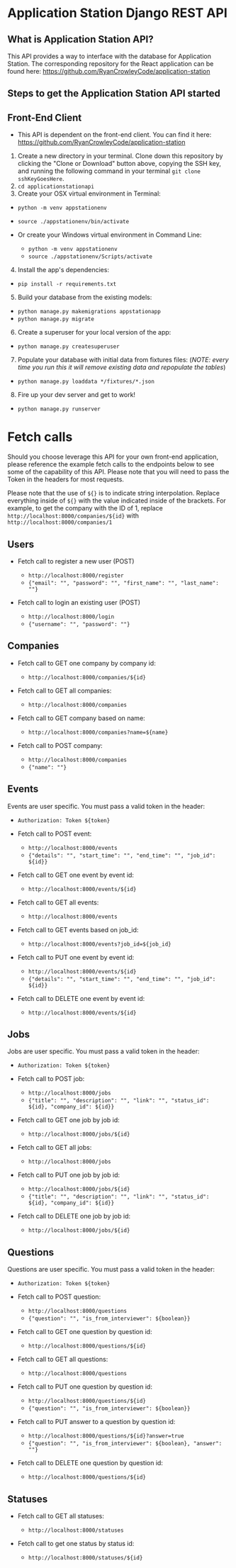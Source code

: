 # Application Station Django REST API

## What is Application Station API?

This API provides a way to interface with the database for Application Station. The corresponding repository for the React application can be found here:
https://github.com/RyanCrowleyCode/application-station

## Steps to get the Application Station API started


## Front-End Client

- This API is dependent on the front-end client. You can find it here:
https://github.com/RyanCrowleyCode/application-station

1. Create a new directory in your terminal. Clone down this repository by clicking the "Clone or Download" button above, copying the SSH key, and running the following command in your terminal `git clone sshKeyGoesHere`.
2. `cd applicationstationapi`
3. Create your OSX virtual environment in Terminal:

  - `python -m venv appstationenv`
  - `source ./appstationenv/bin/activate`

- Or create your Windows virtual environment in Command Line:

  - `python -m venv appstationenv`
  - `source ./appstationenv/Scripts/activate`

4. Install the app's dependencies:

  - `pip install -r requirements.txt`

5. Build your database from the existing models:

  - `python manage.py makemigrations appstationapp`
  - `python manage.py migrate`

6. Create a superuser for your local version of the app:

  - `python manage.py createsuperuser`

7. Populate your database with initial data from fixtures files: (_NOTE: every time you run this it will remove existing data and repopulate the tables_)

  - `python manage.py loaddata */fixtures/*.json`

8. Fire up your dev server and get to work!

  - `python manage.py runserver`


# Fetch calls

Should you choose leverage this API for your own front-end application, please reference the example fetch calls to the endpoints below to see some of the capability of this API. Please note that you will need to pass the Token in the headers for most requests.

Please note that the use of `${}` is to indicate string interpolation. Replace everything inside of `${}` with the value indicated inside of the brackets.
For example, to get the company with the ID of 1, replace `http://localhost:8000/companies/${id}` with `http://localhost:8000/companies/1`


## Users

- Fetch call to register a new user (POST)
  - `http://localhost:8000/register`
  - `{"email": "", "password": "", "first_name": "", "last_name": ""}`

- Fetch call to login an existing user (POST)
  - `http://localhost:8000/login`
  - `{"username": "", "password": ""}`


## Companies

- Fetch call to GET one company by company id:
  - `http://localhost:8000/companies/${id}`

- Fetch call to GET all companies:
  - `http://localhost:8000/companies`

- Fetch call to GET company based on name:
  - `http://localhost:8000/companies?name=${name}`

- Fetch call to POST company:
  - `http://localhost:8000/companies`
  - `{"name": ""}`


## Events

Events are user specific. You must pass a valid token in the header:

- `Authorization: Token ${token}`


- Fetch call to POST event:
  - `http://localhost:8000/events`
  - `{"details": "", "start_time": "", "end_time": "", "job_id": ${id}}`

- Fetch call to GET one event by event id:
  - `http://localhost:8000/events/${id}`

- Fetch call to GET all events:
  - `http://localhost:8000/events`

- Fetch call to GET events based on job_id:
  - `http://localhost:8000/events?job_id=${job_id}`

- Fetch call to PUT one event by event id:
  - `http://localhost:8000/events/${id}`
  - `{"details": "", "start_time": "", "end_time": "", "job_id": ${id}}`

- Fetch call to DELETE one event by event id:
  - `http://localhost:8000/events/${id}`


## Jobs

Jobs are user specific. You must pass a valid token in the header:

- `Authorization: Token ${token}`


- Fetch call to POST job:
  - `http://localhost:8000/jobs`
  - `{"title": "", "description": "", "link": "", "status_id": ${id}, "company_id": ${id}}`

- Fetch call to GET one job by job id:
  - `http://localhost:8000/jobs/${id}`

- Fetch call to GET all jobs:
  - `http://localhost:8000/jobs`

- Fetch call to PUT one job by job id:
  - `http://localhost:8000/jobs/${id}`
  - `{"title": "", "description": "", "link": "", "status_id": ${id}, "company_id": ${id}}`

- Fetch call to DELETE one job by job id:
  - `http://localhost:8000/jobs/${id}`


## Questions

Questions are user specific. You must pass a valid token in the header:

- `Authorization: Token ${token}`


- Fetch call to POST question:
  - `http://localhost:8000/questions`
  - `{"question": "", "is_from_interviewer": ${boolean}}`

- Fetch call to GET one question by question id:
  - `http://localhost:8000/questions/${id}`

- Fetch call to GET all questions:
  - `http://localhost:8000/questions`

- Fetch call to PUT one question by question id:
  - `http://localhost:8000/questions/${id}`
  - `{"question": "", "is_from_interviewer": ${boolean}}`

- Fetch call to PUT answer to a question by question id:
  - `http://localhost:8000/questions/${id}?answer=true`
  - `{"question": "", "is_from_interviewer": ${boolean}, "answer": ""}`

- Fetch call to DELETE one question by question id:
  - `http://localhost:8000/questions/${id}`


## Statuses

- Fetch call to GET all statuses:
  - `http://localhost:8000/statuses`

- Fetch call to get one status by status id:
  - `http://localhost:8000/statuses/${id}`